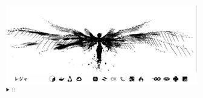 <img src="./banner.png">
<details><summary> :: </summary>
<!--START_SECTION:waka-->

```
From: 09 August 2024 - To: 07 July 2025

Total Time: 1,599 hrs 17 mins

Python                     382 hrs 46 mins //////-------------------   22.08 %
PHP                        328 hrs 4 mins  /////--------------------   18.92 %
Markdown                   218 hrs 47 mins ///----------------------   12.62 %
Other                      134 hrs 38 mins //-----------------------   07.76 %
```

<!--END_SECTION:waka-->
</details>
